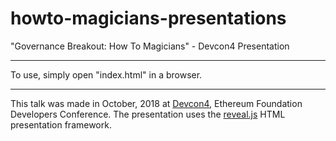 
# howto-magicians-presentations

"Governance Breakout: How To Magicians" - Devcon4 Presentation

---

To use, simply open "index.html" in a browser.

---

This talk was made in October, 2018 at [Devcon4](https://devcon.ethereum.org/devcon4), Ethereum Foundation Developers Conference. The presentation uses the [reveal.js](https://github.com/hakimel/reveal.js/) HTML presentation framework. 
